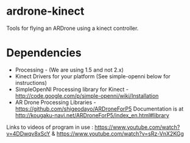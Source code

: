 ardrone-kinect
==============

Tools for flying an ARDrone using a kinect controller.

Dependencies
============

* Processing - (We are using 1.5 and not 2.x)
* Kinect Drivers for your platform (See simple-openni below for instructions)
* SimpleOpenNI Processing library for Kinect - http://code.google.com/p/simple-openni/wiki/Installation
* AR Drone Processing Libraries - https://github.com/shigeodayo/ARDroneForP5 
Documentation is at http://kougaku-navi.net/ARDroneForP5/index_en.html#library

Links to videos of program in use : https://www.youtube.com/watch?v=4DDwqv8xScY
                                & https://www.youtube.com/watch?v=sRz-VnX2KGg
